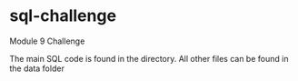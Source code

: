# sql-challenge
Module 9 Challenge

The main SQL code is found in the directory. All other files can be found in the data folder
